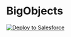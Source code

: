 # BigObjects

<a href="https://githubsfdeploy.herokuapp.com?owner=swapnilshrikhande&repo=BigObjects">
  <img alt="Deploy to Salesforce"
       src="https://raw.githubusercontent.com/afawcett/githubsfdeploy/master/src/main/webapp/resources/img/deploy.png">
</a>
